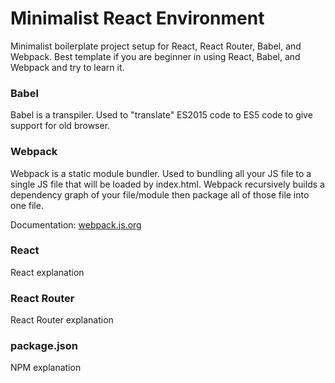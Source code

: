 # Minimalist React Environment
Minimalist boilerplate project setup for React, React Router, Babel, and Webpack. Best template if you are beginner in using React, Babel, and Webpack and try to learn it.

### Babel
Babel is a transpiler. Used to "translate" ES2015 code to ES5 code to give support for old browser.

### Webpack
Webpack is a static module bundler. Used to bundling all your JS file to a single JS file that will be loaded by index.html. Webpack recursively builds a dependency graph of your file/module then package all of those file into one file.

Documentation: [webpack.js.org](http://webpack.js.org)

### React
React explanation

### React Router
React Router explanation

### package.json
NPM explanation
